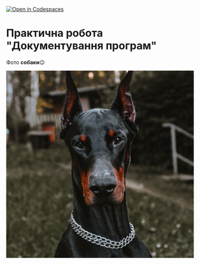 [![Open in Codespaces](https://classroom.github.com/assets/launch-codespace-f4981d0f882b2a3f0472912d15f9806d57e124e0fc890972558857b51b24a6f9.svg)](https://classroom.github.com/open-in-codespaces?assignment_repo_id=10234462)
# Практична робота "Документування програм" 

Фото **собаки**😉

![](https://github.com/ppc-ntu-khpi/java-inheritance-Chuda4ok/blob/master/images/dog.jpg)

